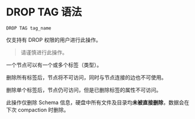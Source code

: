 # DROP TAG 语法

```ngql
DROP TAG tag_name
```

仅支持有 DROP 权限的用户进行此操作。
> 请谨慎进行此操作。

一个节点可以有一个或多个标签（类型）。

删除所有标签后，节点将不可访问，同时与节点连接的边也不可使用。

删除单个标签后，节点仍可访问，但是已删除标签的属性不可访问。

此操作仅删除 Schema 信息，硬盘中所有文件及目录均**未被直接删除**，数据会在下次 compaction 时删除。
